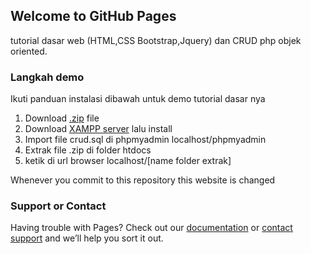 ## Welcome to GitHub Pages

tutorial dasar web (HTML,CSS Bootstrap,Jquery) dan CRUD php objek oriented.

### Langkah demo

Ikuti panduan instalasi dibawah untuk demo tutorial dasar nya

1. Download [.zip](https://github.com/b46usf/tutor-basic.github.io/archive/main.zip) file
2. Download [XAMPP server](https://www.apachefriends.org/download.html) lalu install
3. Import file crud.sql di phpmyadmin localhost/phpmyadmin
4. Extrak file .zip di folder htdocs
5. ketik di url browser localhost/[name folder extrak]

Whenever you commit to this repository this website is changed

### Support or Contact

Having trouble with Pages? Check out our [documentation](https://docs.github.com/categories/github-pages-basics/) or [contact support](https://support.github.com/contact) and we’ll help you sort it out.
